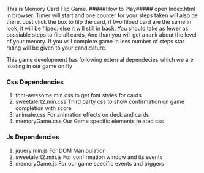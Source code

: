 This is Memory Card Flip Game.
#####How to Play#####
open Index.html in browser.
Timer will start and one counter for your steps taken will also be there.
Just click the box to filp the card, if two filped card are the same in look, it will be filped. else it will still in back.
You should take as fewer as possiable steps to filp all cards, And than you will get a rank about the level of your menory.
If you will complete game in less number of steps star rating will be given to your candidature.

This game development has following external dependecies which we are loading in our game on fly

### Css Dependencies ####
1. font-awesome.min.css   to get font styles for cards
2. sweetalert2.min.css  Third party css to show confirmation on game completion with score
3. animate.css   For animation effects on deck and cards
4. memoryGame.css  Our Game specific elements related css

### Js Dependencies ####
1. jquery.min.js  For DOM Manipulation 
2. sweetalert2.min.js   For confirmation window and its events
3. memoryGame.js   For our game specific events and triggers
